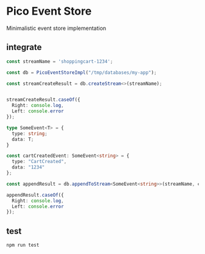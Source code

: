 # Pico Event Store

Minimalistic event store implementation

## integrate

```TypeScript
const streamName = 'shoppingcart-1234';

const db = PicoEventStoreImpl("/tmp/databases/my-app");

const streamCreateResult = db.createStream<>(streamName);


streamCreateResult.caseOf({
  Right: console.log,
  Left: console.error
});

type SomeEvent<T> = {
  type: string;
  data: T;
}

const cartCreatedEvent: SomeEvent<string> = {
  type: "CartCreated",
  data: "1234"
};

const appendResult = db.appendToStream<SomeEvent<string>>(streamName, cartCreatedEvent);

appendResult.caseOf({
  Right: console.log,
  Left: console.error
});
```

## test

`npm run test`
